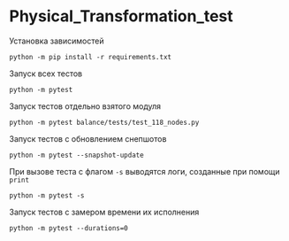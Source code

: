 # Physical_Transformation_test

Установка зависимостей

```
python -m pip install -r requirements.txt
```

Запуск всех тестов

```
python -m pytest
```

Запуск тестов отдельно взятого модуля

```
python -m pytest balance/tests/test_118_nodes.py
```

Запуск тестов с обновлением снепшотов

```
python -m pytest --snapshot-update
```

При вызове теста с флагом `-s` выводятся логи, созданные при помощи `print`

```
python -m pytest -s
```

Запуск тестов с замером времени их исполнения

```
python -m pytest --durations=0
```